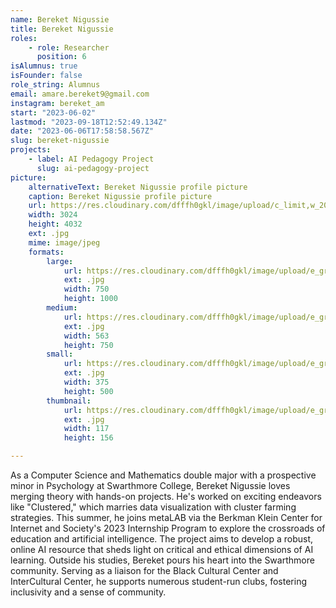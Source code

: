 ```yaml
---
name: Bereket Nigussie
title: Bereket Nigussie
roles:
    - role: Researcher
      position: 6
isAlumnus: true
isFounder: false
role_string: Alumnus
email: amare.bereket9@gmail.com
instagram: bereket_am
start: "2023-06-02"
lastmod: "2023-09-18T12:52:49.134Z"
date: "2023-06-06T17:58:58.567Z"
slug: bereket-nigussie
projects:
    - label: AI Pedagogy Project
      slug: ai-pedagogy-project
picture:
    alternativeText: Bereket Nigussie profile picture
    caption: Bereket Nigussie profile picture
    url: https://res.cloudinary.com/dfffh0gkl/image/upload/c_limit,w_2000,h_2000/e_grayscale/v1686074303/Bereket_Nigussie_4b4ea62b95.jpg
    width: 3024
    height: 4032
    ext: .jpg
    mime: image/jpeg
    formats:
        large:
            url: https://res.cloudinary.com/dfffh0gkl/image/upload/e_grayscale/v1686074304/large_Bereket_Nigussie_4b4ea62b95.jpg
            ext: .jpg
            width: 750
            height: 1000
        medium:
            url: https://res.cloudinary.com/dfffh0gkl/image/upload/e_grayscale/v1686074304/medium_Bereket_Nigussie_4b4ea62b95.jpg
            ext: .jpg
            width: 563
            height: 750
        small:
            url: https://res.cloudinary.com/dfffh0gkl/image/upload/e_grayscale/v1686074304/small_Bereket_Nigussie_4b4ea62b95.jpg
            ext: .jpg
            width: 375
            height: 500
        thumbnail:
            url: https://res.cloudinary.com/dfffh0gkl/image/upload/e_grayscale/v1686074303/thumbnail_Bereket_Nigussie_4b4ea62b95.jpg
            ext: .jpg
            width: 117
            height: 156

---
```

As a Computer Science and Mathematics double major with a prospective minor in Psychology at Swarthmore College, Bereket Nigussie loves merging theory with hands-on projects. He's worked on exciting endeavors like "Clustered," which marries data visualization with cluster farming strategies. This summer, he joins metaLAB via the Berkman Klein Center for Internet and Society's 2023 Internship Program to explore the crossroads of education and artificial intelligence. The project aims to develop a robust, online AI resource that sheds light on critical and ethical dimensions of AI learning. Outside his studies, Bereket pours his heart into the Swarthmore community. Serving as a liaison for the Black Cultural Center and InterCultural Center, he supports numerous student-run clubs, fostering inclusivity and a sense of community.